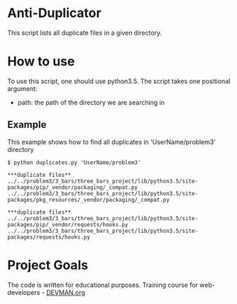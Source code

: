 # Anti-Duplicator

This script lists all duplicate files in a given directory.

# How to use
To use this script, one should use python3.5.
The script takes one positional argument:
* path: the path of the directory we are searching in

## Example
This example shows how to find all duplicates in 'UserName/problem3' directory
```
$ python duplicates.py 'UserName/problem3'

***duplicate files**
../../problem3/3_bars/three_bars_project/lib/python3.5/site-packages/pip/_vendor/packaging/_compat.py
../../problem3/3_bars/three_bars_project/lib/python3.5/site-packages/pkg_resources/_vendor/packaging/_compat.py

***duplicate files**
../../problem3/3_bars/three_bars_project/lib/python3.5/site-packages/pip/_vendor/requests/hooks.py
../../problem3/3_bars/three_bars_project/lib/python3.5/site-packages/requests/hooks.py
```

# Project Goals

The code is written for educational purposes. Training course for web-developers - [DEVMAN.org](https://devman.org)
